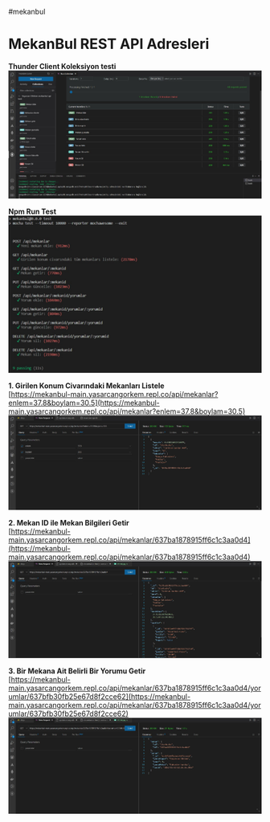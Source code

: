 #mekanbul
# MekanBul REST API Adresleri #

**Thunder Client Koleksiyon testi** <br>
![koleksiyon test resmi](https://github.com/yasarcangorkem/mekanbul-main/blob/odev6/resimler/Collection%20test.jpg) <br>

**Npm Run Test** <br>
![test resmi](https://github.com/yasarcangorkem/mekanbul-main/blob/odev6/resimler/test.jpg) <br>

**1. Girilen Konum Civarındaki Mekanları Listele** <br>
[https://mekanbul-main.yasarcangorkem.repl.co/api/mekanlar?enlem=37.8&boylam=30.5](https://mekanbul-main.yasarcangorkem.repl.co/api/mekanlar?enlem=37.8&boylam=30.5) <br>
![mekan resmi](https://github.com/yasarcangorkem/mekanbul-main/blob/odev5/resimler/200ok.jpg) <br>

**2. Mekan ID ile Mekan Bilgileri Getir** <br>
[https://mekanbul-main.yasarcangorkem.repl.co/api/mekanlar/637ba1878915ff6c1c3aa0d4](https://mekanbul-main.yasarcangorkem.repl.co/api/mekanlar/637ba1878915ff6c1c3aa0d4) <br>
![mekanlar resmi](https://github.com/yasarcangorkem/mekanbul-main/blob/odev5/resimler/mekan.jpg) <br>

**3. Bir Mekana Ait Belirli Bir Yorumu Getir** <br>
[https://mekanbul-main.yasarcangorkem.repl.co/api/mekanlar/637ba1878915ff6c1c3aa0d4/yorumlar/637bfb30fb25e67d8f2cce62](https://mekanbul-main.yasarcangorkem.repl.co/api/mekanlar/637ba1878915ff6c1c3aa0d4/yorumlar/637bfb30fb25e67d8f2cce62) <br>
![mekanlar resmi](https://github.com/yasarcangorkem/mekanbul-main/blob/odev5/resimler/yorumlar.jpg) <br>
